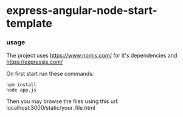 # express-angular-node-start-template

### usage
The project uses https://www.npmjs.com/ for it's dependencies and https://expressjs.com/

On first start run these commands: 

``` 
npm install 
node app.js 
```

Then you may browse the files using this url: localhost:3000/static/your_file.html
